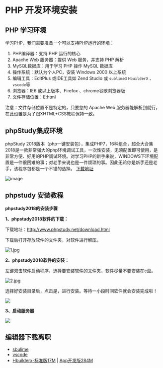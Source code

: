# PHP 开发环境安装

## PHP 学习环境

学习PHP，我们需要准备一个可以支持PHP运行的环境：

  1. PHP编译器：支持 PHP 运行的核心
  2. Apache Web 服务器：提供 Web 服务，并支持 PHP 解析
  3. MySQL数据库：用于学习 PHP 操作 MySQL 数据库
  4. 操作系统：默认为个人PC，安装 Windows 2000 以上系统
  5. 编辑工具：EditPlus 或IDE工具如 Zend Studio 或 `sublime3` `HbuilderX` 、 `vscode`等
  6. 浏览器：IE6 或以上版本、Firefox 、chrome谷歌浏览器版
  7. 文件存储位置：E:html

注意：文件存储位置不是特定的，只要您的 Apache Web 服务器能解析到就行，在此设置是为了跟XHTML+CSS教程保持一致。

##  phpStudy集成环境
phpStudy 2018版本（php一键安装包），集成PHP7，16种组合，超全大合集  
2018是一款非常强大的php环境调试工具，一次性安装，无须配置即可使用，是非常方便、好用的PHP调试环境。对学习PHP的新手来说，WINDOWS下环境配置是一件很困难的事；对老手来说也是一件烦琐的事。因此无论你是新手还是老手，该程序包都是一个不错的选择。
 [下载地址](http://public.xp.cn/upgrades/PhpStudy2018.zip)
 
![image](https://img.php.cn/upload/image/665/289/497/1557380535862272.jpg)


## phpstudy 安装教程

 **phpstudy2018的安装步骤**

 **1、phpstudy2018软件的下载：**

下载地址：http://www.phpstudy.net/download.html

下载后打开存放软件的文件夹，对软件进行解压。

![1.jpg](https://img.php.cn/upload/image/753/853/315/1571209434802591.jpg)

 **2、phpstudy2018软件的安装：**

左键双击软件启动程序，选择要安装软件的文件夹，软件尽量不要安装在c盘。

![2.jpg](https://img.php.cn/upload/image/780/889/697/1571209497117407.jpg)

选择好安装目录后，点击是，进行安装。等待一小段时间软件就会安装完成啦！

![](https://img.php.cn/upload/article/000/061/021/c2512acf9edc7f59e47e45fb3052c917-2.png)

 **3、启动服务器**

![](https://img.php.cn/upload/article/000/061/021/3cbeea93c8a0bd90ef3943b66807947f-3.png)





## 编辑器下载离职
* [sbulime](https://download.sublimetext.com/Sublime%20Text%20Build%203211%20x64%20Setup.exe)
* [vscode](https://note.youdao.com/)
* [Hbuilderx-标准版17M](https://download.dcloud.net.cn/HBuilderX.2.4.6.20191210.zip)  | [App开发版284M](https://download.dcloud.net.cn/HBuilderX.2.4.6.20191210.full.zip)
